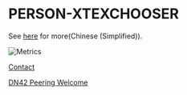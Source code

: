  # PERSON-XTEXCHOOSER

See [here](https://xtexx.ml/) for more(Chinese (Simplified)).

![Metrics](https://gist.githubusercontent.com/xtexChooser/f5aaad2a87537508c3e27ea6d47c6443/raw/github-metrics.svg)

[Contact](https://blog.xtexx.ml/about/contact.html)

[DN42 Peering Welcome](https://blog.xtexx.ml/dn42.html)
